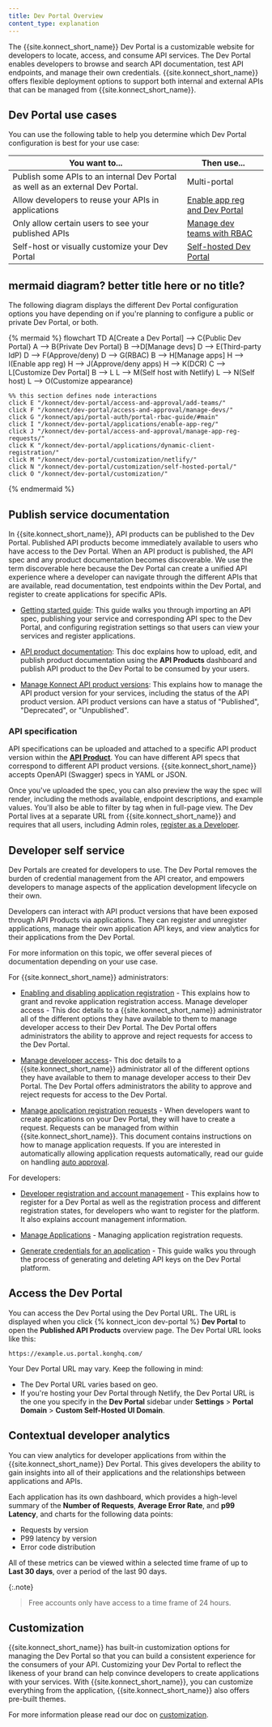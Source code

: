 ```yaml
---
title: Dev Portal Overview
content_type: explanation
---
```


The {{site.konnect_short_name}} Dev Portal is a customizable website for developers to locate, access, and consume API services. The Dev Portal enables developers to browse and search API documentation, test API endpoints, and manage their own credentials. {{site.konnect_short_name}} offers flexible deployment options to support both internal and external APIs that can be managed from {{site.konnect_short_name}}.

## Dev Portal use cases

You can use the following table to help you determine which Dev Portal configuration is best for your use case:

| You want to... | Then use... |
| -------------- | ----------- |
| Publish some APIs to an internal Dev Portal as well as an external Dev Portal. | Multi-portal |
| Allow developers to reuse your APIs in applications | [Enable app reg and Dev Portal](/konnect/dev-portal/applications/enable-app-reg/) |
| Only allow certain users to see your published APIs | [Manage dev teams with RBAC](/konnect/api/portal-auth/portal-rbac-guide/#main) |
| Self-host or visually customize your Dev Portal | [Self-hosted Dev Portal](/konnect/dev-portal/customization/self-hosted-portal/) |

## mermaid diagram? better title here or no title?

The following diagram displays the different Dev Portal configuration options you have depending on if you're planning to configure a public or private Dev Portal, or both. 

{% mermaid %}
flowchart TD
    A[Create a Dev Portal] --> C{Public Dev Portal}
    A --> B{Private Dev Portal}
    B -->D[Manage devs] 
    D --> E(Third-party IdP)
    D --> F(Approve/deny)
    D --> G(RBAC)
    B --> H[Manage apps]
    H --> I(Enable app reg)
    H --> J(Approve/deny apps)
    H --> K(DCR)
    C --> L[Customize Dev Portal]
    B --> L
    L --> M(Self host with Netlify)
    L --> N(Self host)
    L --> O(Customize appearance)

    %% this section defines node interactions
    click E "/konnect/dev-portal/access-and-approval/add-teams/"
    click F "/konnect/dev-portal/access-and-approval/manage-devs/"
    click G "/konnect/api/portal-auth/portal-rbac-guide/#main"
    click I "/konnect/dev-portal/applications/enable-app-reg/"
    click J "/konnect/dev-portal/access-and-approval/manage-app-reg-requests/"
    click K "/konnect/dev-portal/applications/dynamic-client-registration/"
    click M "/konnect/dev-portal/customization/netlify/"
    click N "/konnect/dev-portal/customization/self-hosted-portal/"
    click O "/konnect/dev-portal/customization/"
{% endmermaid %}

## Publish service documentation

In {{site.konnect_short_name}}, API products can be published to the Dev Portal. Published API products become immediately available to users who have access to the Dev Portal. When an API product is published, the API spec and any product documentation becomes discoverable. We use the term discoverable here because the Dev Portal can create a unified API experience where a developer can navigate through the different APIs that are available, read documentation, test endpoints within the Dev Portal, and register to create applications for specific APIs. 

* [Getting started guide](/konnect/getting-started/publish-service/): This guide walks you through importing an API spec, publishing your service and corresponding API spec to the Dev Portal, and configuring registration settings so that users can view your services and register applications.

* [API product documentation](/konnect/api-products/service-documentation/): This doc explains how to upload, edit, and publish product documentation using the **API Products** dashboard and publish API product to the Dev Portal to be consumed by your users.

* [Manage Konnect API product versions](/konnect/api-products/): This explains how to manage the API product version for your services, including the status of the API product version. API product versions can have a status of "Published", "Deprecated", or "Unpublished". 

### API specification

API specifications can be uploaded and attached to a specific API product version within the [**API Product**](https://cloud.konghq.com/api-products/). 
You can have different API specs that correspond to different API product versions.
{{site.konnect_short_name}} accepts OpenAPI (Swagger) specs in YAML or JSON.

Once you've uploaded the spec, you can also preview the way the spec will render, including the methods available, endpoint descriptions, and example values. You'll also be able to filter by tag when in full-page view. 
The Dev Portal lives at a separate URL from {{site.konnect_short_name}} and requires that all users, including Admin roles, [register as a Developer](/konnect/dev-portal/dev-reg/).

## Developer self service

Dev Portals are created for developers to use. The Dev Portal removes the burden of credential management from the API creator, and empowers developers to manage aspects of the application development lifecycle on their own. 

Developers can interact with API product versions that have been exposed through API Products via applications. They can register and unregister applications, manage their own application API keys, and view analytics for their applications from the Dev Portal. 

For more information on this topic, we offer several pieces of documentation depending on your use case.

For {{site.konnect_short_name}} administrators:

* [Enabling and disabling application registration](/konnect/dev-portal/applications/enable-app-reg/) - This explains how to grant and revoke application registration access.
Manage developer access - This doc details to a {{site.konnect_short_name}} administrator all of the different options they have available to them to manage developer access to their Dev Portal. The Dev Portal offers administrators the ability to approve and reject requests for access to the Dev Portal.

* [Manage developer access](/konnect/dev-portal/access-and-approval/manage-devs/)- This doc details to a {{site.konnect_short_name}} administrator all of the different options they have available to them to manage developer access to their Dev Portal. The Dev Portal offers administrators the ability to approve and reject requests for access to the Dev Portal.

* [Manage application registration requests](/konnect/dev-portal/access-and-approval/manage-devs/) -  When developers want to create applications on your Dev Portal, they will have to create a request. Requests can be managed from within {{site.konnect_short_name}}. This document contains instructions on how to manage application requests. If you are interested in automatically allowing application requests automatically, read our guide on handling [auto approval](/konnect/dev-portal/access-and-approval/auto-approve-devs-apps/).

For developers:

* [Developer registration and account management](/konnect/dev-portal/dev-reg/) - This explains how to register for a Dev Portal as well as the registration process and different registration states, for developers who want to register for the platform. It also explains account management information.

* [Manage Applications](/konnect/dev-portal/applications/dev-apps/) - Managing application registration requests.

* [Generate credentials for an application](/konnect/dev-portal/applications/dev-gen-creds/) - This guide walks you through the process of generating and deleting API keys on the Dev Portal platform.


## Access the Dev Portal

You can access the Dev Portal using the Dev Portal URL. The URL is displayed when you click {% konnect_icon dev-portal %} **Dev Portal** to open the **Published API Products** overview page.
The Dev Portal URL looks like this: 
    
    https://example.us.portal.konghq.com/

Your Dev Portal URL may vary. Keep the following in mind:

* The Dev Portal URL varies based on geo.
* If you're hosting your Dev Portal through Netlify, the Dev Portal URL is the one you specify in the **Dev Portal** sidebar under **Settings** > **Portal Domain** > **Custom Self-Hosted UI Domain**. 


## Contextual developer analytics 

You can view analytics for developer applications from within the {{site.konnect_short_name}} Dev Portal. This gives developers the ability to gain insights into all of their applications and the relationships between applications and APIs.

Each application has its own dashboard, which provides a high-level summary of the **Number of Requests**, **Average Error Rate**, and **p99 Latency**, and charts for the following data points: 

* Requests by version
* P99 latency by version
* Error code distribution 

All of these metrics can be viewed within a selected time frame of up to **Last 30 days**, over a period of the last 90 days.

{:.note}
> Free accounts only have access to a time frame of 24 hours.


## Customization

{{site.konnect_short_name}} has built-in customization options for managing the Dev Portal so that you can build a consistent experience for the consumers of your API. Customizing your Dev Portal to reflect the likeness of your brand can help convince developers to create applications with your services. With {{site.konnect_short_name}}, you can customize everything from the application, {{site.konnect_short_name}} also offers pre-built themes. 

For more information please read our doc on [customization](/konnect/dev-portal/customization/).


